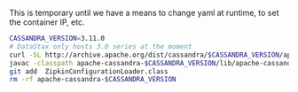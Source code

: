 This is temporary until we have a means to change yaml at runtime, to set the container IP, etc.

```bash
CASSANDRA_VERSION=3.11.0
# DataStax only hosts 3.0 series at the moment
curl -SL http://archive.apache.org/dist/cassandra/$CASSANDRA_VERSION/apache-cassandra-$CASSANDRA_VERSION-bin.tar.gz | tar xz
javac -classpath apache-cassandra-$CASSANDRA_VERSION/lib/apache-cassandra-$CASSANDRA_VERSION.jar ZipkinConfigurationLoader.java
git add  ZipkinConfigurationLoader.class
rm -rf apache-cassandra-$CASSANDRA_VERSION
```
